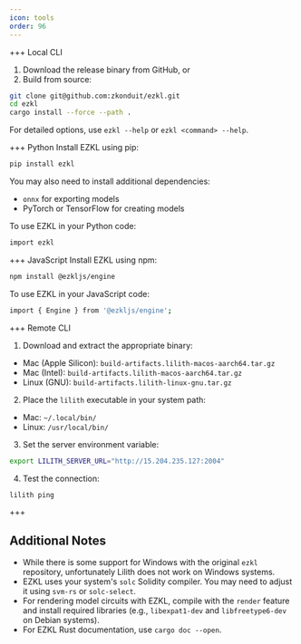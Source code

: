 ```yaml
---
icon: tools
order: 96
---
```


+++ Local CLI
1. Download the release binary from GitHub, or
2. Build from source:
```bash
git clone git@github.com:zkonduit/ezkl.git
cd ezkl
cargo install --force --path .
```
For detailed options, use `ezkl --help` or `ezkl <command> --help`.

+++ Python
Install EZKL using pip:
```bash
pip install ezkl
```
You may also need to install additional dependencies:
- `onnx` for exporting models
- PyTorch or TensorFlow for creating models

To use EZKL in your Python code:
```bash
import ezkl
```
+++ JavaScript
Install EZKL using npm:
```bash
npm install @ezkljs/engine
```
To use EZKL in your JavaScript code:
```bash
import { Engine } from '@ezkljs/engine';
```
+++ Remote CLI

1. Download and extract the appropriate binary:
- Mac (Apple Silicon): `build-artifacts.lilith-macos-aarch64.tar.gz`
- Mac (Intel): `build-artifacts.lilith-macos-aarch64.tar.gz`
- Linux (GNU): `build-artifacts.lilith-linux-gnu.tar.gz`

2. Place the `lilith` executable in your system path:
* Mac: `~/.local/bin/`
* Linux: `/usr/local/bin/`

3. Set the server environment variable:
```bash
export LILITH_SERVER_URL="http://15.204.235.127:2004"
```
4. Test the connection:
```bash
lilith ping
```
+++
## Additional Notes
- While there is some support for Windows with the original `ezkl` repository, unfortunately Lilith does not work on Windows systems.
- EZKL uses your system's `solc` Solidity compiler. You may need to adjust it using `svm-rs` or `solc-select`.
- For rendering model circuits with EZKL, compile with the `render` feature and install required libraries (e.g., `libexpat1-dev` and `libfreetype6-dev` on Debian systems).
- For EZKL Rust documentation, use `cargo doc --open`.